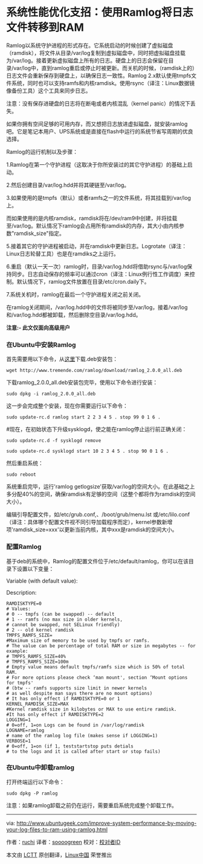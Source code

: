 系统性能优化支招：使用Ramlog将日志文件转移到RAM
================================================================================
Ramlog以系统守护进程的形式存在。它系统启动的时候创建了虚拟磁盘（ramdisk），将文件从目录/var/log复制到虚拟磁盘中，同时把虚拟磁盘挂载为/var/log。接着更新虚拟磁盘上所有的日志。硬盘上的日志会保留在目录/var/log中，直到ramlog重启或停止时被更新。而关机的时候，（ramdisk上的）日志文件会重新保存到硬盘上，以确保日志一致性。Ramlog 2.x默认使用tmpfs文件系统，同时也可以支持ramfs和内核ramdisk。使用rsync（译注：Linux数据镜像备份工具）这个工具来同步日志。

注意：没有保存进硬盘的日志将在断电或者内核混乱（kernel panic）的情况下丢失。

如果你拥有空间足够的可用内存，而又想把日志放进虚拟磁盘，就安装ramlog吧。它是笔记本用户、UPS系统或是直接在flash中运行的系统节省写周期的优良选择。

Ramlog的运行机制以及步骤：

1.Ramlog在第一个守护进程（这取决于你所安装过的其它守护进程）的基础上启动。

2.然后创建目录/var/log.hdd并将其硬链至/var/log。

3.如果使用的是tmpfs（默认）或者ramfs之一的文件系统，将其挂载到/var/log上。

而如果使用的是内核ramdisk，ramdisk将在/dev/ram9中创建，并将挂载至/var/log。默认情况下ramlog会占用所有ramdisk的内存，其大小由内核参数"ramdisk_size"指定。

5.接着其它的守护进程被启动，并在ramdisk中更新日志。Logrotate（译注：Linux日志轮替工具）也是在ramdiks之上运行。

6.重启（默认一天一次）ramlog时，目录/var/log.hdd将借助rsync与/var/log保持同步。日志自动保存的频率可以通过cron（译注：Linux例行性工作调度）来控制。默认情况下，ramlog文件放置在目录/etc/cron.daily下。

7.系统关机时，ramlog在最后一个守护进程关闭之前关闭。

在ramlog关闭期间，/var/log.hdd中的文件将被同步至/var/log，接着/var/log和/var/log.hdd都被卸载，然后删除空目录/var/log.hdd。

**注意:- 此文仅面向高级用户**

### 在Ubuntu中安装Ramlog ###

首先需要用以下命令，从[这里][1]下载.deb安装包：

    wget http://www.tremende.com/ramlog/download/ramlog_2.0.0_all.deb

下载ramlog_2.0.0_all.deb安装包完毕，使用以下命令进行安装：

    sudo dpkg -i ramlog_2.0.0_all.deb

这一步会完成整个安装，现在你需要运行以下命令：

    sudo update-rc.d ramlog start 2 2 3 4 5 . stop 99 0 1 6 .

#现在，在初始状态下升级sysklogd，使之能在ramlog停止运行前正确关闭：

    sudo update-rc.d -f sysklogd remove

    sudo update-rc.d sysklogd start 10 2 3 4 5 . stop 90 0 1 6 .

然后重启系统：

    sudo reboot

系统重启完毕，运行'ramlog getlogsize'获取/var/log的空间大小。在此基础之上多分配40%的空间，确保ramdisk有足够的空间（这整个都将作为ramdisk的空间大小）。

编辑引导配置文件，如/etc/grub.conf,、/boot/grub/menu.lst 或/etc/lilo.conf（译注：具体哪个配置文件视不同引导加载程序而定），kernel参数新增项'ramdisk_size=xxx'以更新当前内核，其中xxx是ramdisk的空间大小。

### 配置Ramlog ###

基于deb的系统中，Ramlog的配置文件位于/etc/default/ramlog，你可以在该目录下设置以下变量：

Variable (with default value):

Description: 

    RAMDISKTYPE=0
    # Values:
    # 0 -- tmpfs (can be swapped) -- default
    # 1 -- ramfs (no max size in older kernels,
    # cannot be swapped, not SELinux friendly)
    # 2 -- old kernel ramdisk
    TMPFS_RAMFS_SIZE=
    #Maximum size of memory to be used by tmpfs or ramfs.
    # The value can be percentage of total RAM or size in megabytes -- for example:
    # TMPFS_RAMFS_SIZE=40%
    # TMPFS_RAMFS_SIZE=100m
    # Empty value means default tmpfs/ramfs size which is 50% of total RAM.
    # For more options please check ‘man mount', section ‘Mount options for tmpfs'
    # (btw -- ramfs supports size limit in newer kernels
    # as well despite man says there are no mount options)
    # It has only effect if RAMDISKTYPE=0 or 1
    KERNEL_RAMDISK_SIZE=MAX
    #Kernel ramdisk size in kilobytes or MAX to use entire ramdisk.
    #It has only effect if RAMDISKTYPE=2
    LOGGING=1
    # 0=off, 1=on Logs can be found in /var/log/ramdisk
    LOGNAME=ramlog
    # name of the ramlog log file (makes sense if LOGGING=1)
    VERBOSE=1
    # 0=off, 1=on (if 1, teststartstop puts detials
    # to the logs and it is called after start or stop fails) 

### 在Ubuntu中卸载ramlog ###

打开终端运行以下命令：

    sudo dpkg -P ramlog

注意：如果ramlog卸载之前仍在运行，需要重启系统完成整个卸载工作。

--------------------------------------------------------------------------------

via: http://www.ubuntugeek.com/improve-system-performance-by-moving-your-log-files-to-ram-using-ramlog.html

作者：[ruchi][a]
译者：[soooogreen](https://github.com/soooogreen)
校对：[校对者ID](https://github.com/校对者ID)

本文由 [LCTT](https://github.com/LCTT/TranslateProject) 原创翻译，[Linux中国](http://linux.cn/) 荣誉推出

[a]:http://www.ubuntugeek.com/author/ubuntufix
[1]:http://www.tremende.com/ramlog/download/ramlog_2.0.0_all.deb
